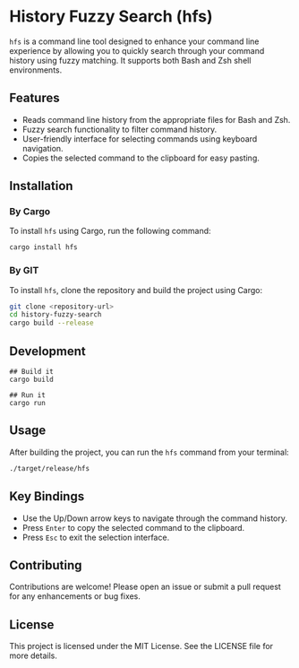 # History Fuzzy Search (hfs)

`hfs` is a command line tool designed to enhance your command line experience by allowing you to quickly search through your command history using fuzzy matching. It supports both Bash and Zsh shell environments.

## Features

- Reads command line history from the appropriate files for Bash and Zsh.
- Fuzzy search functionality to filter command history.
- User-friendly interface for selecting commands using keyboard navigation.
- Copies the selected command to the clipboard for easy pasting.

## Installation

### By Cargo
To install `hfs` using Cargo, run the following command:

```bash
cargo install hfs
```

### By GIT

To install `hfs`, clone the repository and build the project using Cargo:

```bash
git clone <repository-url>
cd history-fuzzy-search
cargo build --release
```

## Development

```shell
## Build it
cargo build

## Run it 
cargo run
```

## Usage

After building the project, you can run the `hfs` command from your terminal:

```bash
./target/release/hfs
```

## Key Bindings

- Use the Up/Down arrow keys to navigate through the command history.
- Press `Enter` to copy the selected command to the clipboard.
- Press `Esc` to exit the selection interface.

## Contributing

Contributions are welcome! Please open an issue or submit a pull request for any enhancements or bug fixes.

## License

This project is licensed under the MIT License. See the LICENSE file for more details.